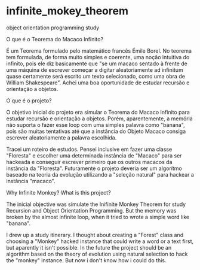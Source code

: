 # infinite_mokey_theorem
object orientation programming study

O que é o Teorema do Macaco Infinito?

É um Teorema formulado pelo matemático francês Émile Borel. No teorema tem formulada, de forma muito simples e coerente, uma noção intuitiva do infinito, pois ele diz basicamente que "se um macaco sentado à frente de uma máquina de escrever começar a digitar aleatoriamente ad infinitum quase certamente será escrito um texto selecionado, como uma obra de William Shakespeare". Achei uma boa oportunidade de estudar recursão e orientação a objetos.

O que é o projeto?

O objetivo inicial do projeto era simular o Teorema do Macaco Infinito para estudar recursão e orientação a objetos. Porém, aparentemente, a memória não suporta o fazer esse loop com uma simples palavra como "banana", pois são muitas tentativas até que a instância do Objeto Macaco consiga escrever aleatoriamente a palavra escolhida.

Tracei um roteiro de estudos. Pensei inclusive em fazer uma classe "Floresta" e escolher uma determinada instância de "Macaco" para ser hackeada e conseguir escrever primeiro que os outros macacos da instância da "Floresta". Futuramente o projeto deveria ser um algorítmo baseado na teoria da evolução utilizando a "seleção natural" para hackear a instância "macaco".

Why Infinite Monkey? What is this project?

The inicial objective was simulate the Inifinite Monkey Theorem for study Recursion and Object Orientation Programming. But the memory was broken by the almost infinite
loop, when it tried to wrote a simple word like "banana".

I drew up a study itinerary. I thought about creating a "Forest" class and choosing a "Monkey" hacked instance that could write a word or a text first, but aparently it isn't possible. In the future the project should be an algorithm based on the theory of evolution using natural selection to hack the "monkey" instance. But now i don't know how i could do this.
